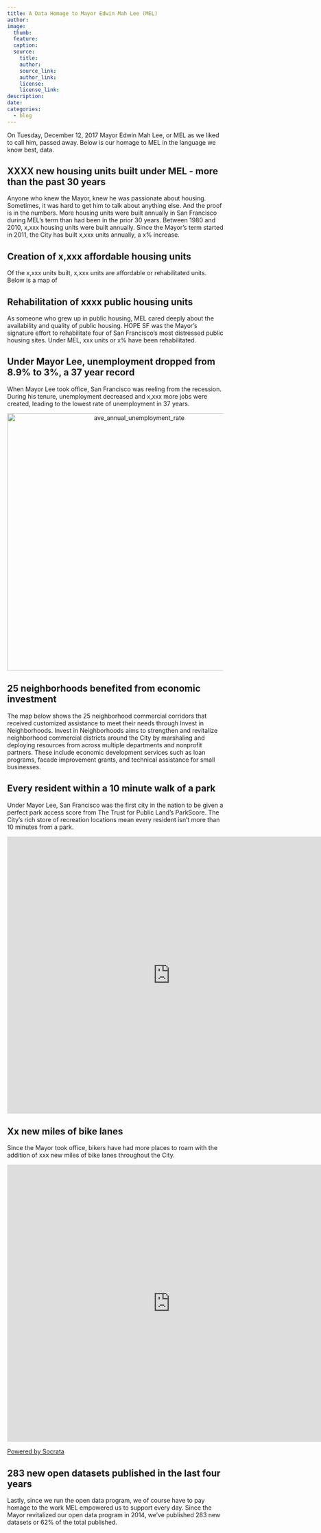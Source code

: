 ```yaml
---
title: A Data Homage to Mayor Edwin Mah Lee (MEL)
author:
image:
  thumb:
  feature:
  caption:
  source:
    title:
    author:
    source_link:
    author_link:
    license:
    license_link:
description:
date:
categories:
  - blog
---
```



On Tuesday, December 12, 2017 Mayor Edwin Mah Lee, or MEL as we liked to call him, passed away. Below is our homage to MEL in the language we know best, data.

## XXXX new housing units built under MEL - more than the past 30 years

Anyone who knew the Mayor, knew he was passionate about housing. Sometimes, it was hard to get him to talk about anything else. And the proof is in the numbers. More housing units were built annually in San Francisco during MEL’s term than had been in the prior 30 years. Between 1980 and 2010, x,xxx housing units were built annually. Since the Mayor’s term started in 2011, the City has built x,xxx units annually, a x% increase.

## Creation of x,xxx affordable housing units

Of the x,xxx units built, x,xxx units are affordable or rehabilitated units. Below is a map of

## Rehabilitation of xxxx public housing units

As someone who grew up in public housing, MEL cared deeply about the availability and quality of public housing. HOPE SF was the Mayor’s signature effort to rehabilitate four of San Francisco’s most distressed public housing sites. Under MEL, xxx units or x% have been rehabilitated.

## Under Mayor Lee, unemployment dropped from 8.9% to 3%, a 37 year record

When Mayor Lee took office, San Francisco was reeling from the recession. During his tenure, unemployment decreased and x,xxx more jobs were created, leading to the lowest rate of unemployment in 37 years.

<div>
    <a href="https://plot.ly/~dblakev/1/?share_key=tOymhMWGRWiiq70p3BBNqN" target="_blank" title="ave_annual_unemployment_rate" style="display: block; text-align: center;"><img src="https://plot.ly/~dblakev/1.png?share_key=tOymhMWGRWiiq70p3BBNqN" alt="ave_annual_unemployment_rate" style="max-width: 100%;width: 600px;"  width="600" onerror="this.onerror=null;this.src='https://plot.ly/404.png';" /></a>
    <script data-plotly="dblakev:1" sharekey-plotly="tOymhMWGRWiiq70p3BBNqN" src="https://plot.ly/embed.js" async></script>
</div>

## 25 neighborhoods benefited from economic investment

The map below shows the 25 neighborhood commercial corridors that received customized assistance to meet their  needs through Invest in Neighborhoods. Invest in Neighborhoods aims to strengthen and revitalize neighborhood commercial districts around the City by marshaling and deploying resources from across multiple departments and nonprofit partners. These include economic development services such as loan programs, facade improvement grants, and technical assistance for small businesses.

## Every resident within a 10 minute walk of a park

Under Mayor Lee, San Francisco was the first city in the nation to be given a perfect park access score from The Trust for Public Land’s ParkScore. The City’s rich store of recreation locations mean every resident isn’t more than 10 minutes from a park.

<div>
    <iframe width="760px" title="Parks Map" height="646px" src="https://data.sfgov.org/w/pz9b-tj7y/ikek-yizv?cur=3DWs4RP8eQD&from=root" frameborder="0"scrolling="no"><a href="https://data.sfgov.org/Culture-and-Recreation/Parks-Map/pz9b-tj7y" title="Parks Map" target="_blank">Parks Map</a></iframe>
</div>

## Xx new miles of bike lanes

Since the Mayor took office, bikers have had more places to roam with the addition of xxx new miles of bike lanes throughout the City.

<div>
    <iframe width="760px" title="SFMTA Bikeway Network" height="646px" src="https://data.sfgov.org/w/aupf-nbjc/ikek-yizv?cur=vnAbvgBVadr&from=root" frameborder="0"scrolling="no"><a href="https://data.sfgov.org/Transportation/SFMTA-Bikeway-Network/aupf-nbjc" title="SFMTA Bikeway Network" target="_blank">SFMTA Bikeway Network</a></iframe><p><a href="http://www.socrata.com/" target="_blank">Powered by Socrata</a></p>
</div>

## 283 new open datasets published in the last four years

Lastly, since we run the open data program, we of course have to pay homage to the work MEL empowered us to support every day. Since the Mayor revitalized our open data program in 2014, we’ve published 283 new datasets or 62% of the total published.

